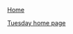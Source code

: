 [Home](https://witny-summer-guild-2018.github.io/)

[Tuesday home page](https://witny-summer-guild-2018.github.io/tuesday.html)
